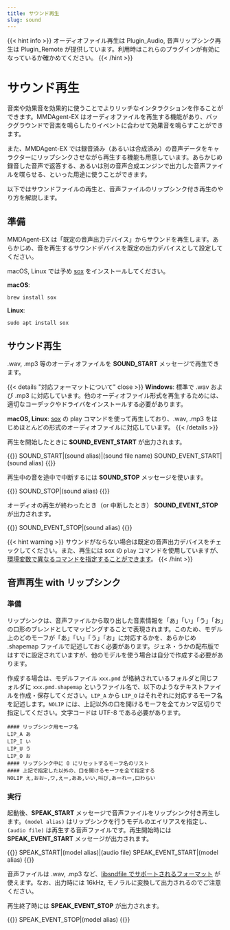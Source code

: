 ```yaml
---
title: サウンド再生
slug: sound
---
```

{{< hint info >}}
オーディオファイル再生は Plugin_Audio, 音声リップシンク再生は Plugin_Remote が提供しています。利用時はこれらのプラグインが有効になっているか確かめてください。
{{< /hint >}}

# サウンド再生

音楽や効果音を効果的に使うことでよりリッチなインタラクションを作ることができます。MMDAgent-EX はオーディオファイルを再生する機能があり、バックグラウンドで音楽を鳴らしたりイベントに合わせて効果音を鳴らすことができます。

また、MMDAgent-EX では録音済み（あるいは合成済み）の音声データをキャラクターにリップシンクさせながら再生する機能も用意しています。あらかじめ録音した音声で返答する、あるいは別の音声合成エンジンで出力した音声ファイルを喋らせる、といった用途に使うことができます。

以下ではサウンドファイルの再生と、音声ファイルのリップシンク付き再生のやり方を解説します。

## 準備

MMDAgent-EX は「既定の音声出力デバイス」からサウンドを再生します。あらかじめ、音を再生するサウンドデバイスを既定の出力デバイスとして設定してください。

macOS, Linux では予め [sox](https://sourceforge.net/projects/sox/) をインストールしてください。

**macOS**:

```shell
brew install sox
```

**Linux**:

```shell
sudo apt install sox
```

## サウンド再生

.wav, .mp3 等のオーディオファイルを **SOUND_START** メッセージで再生できます。

{{< details "対応フォーマットについて" close >}}
**Windows**: 標準で .wav および .mp3 に対応しています。他のオーディオファイル形式を再生するためには、適切なコーデックやドライバをインストールする必要があります。

**macOS, Linux**: [sox](https://sourceforge.net/projects/sox/) の play コマンドを使って再生しており、.wav, .mp3 をはじめほとんどの形式のオーディオファイルに対応しています。
{{< /details >}}

再生を開始したときに **SOUND_EVENT_START** が出力されます。

{{<message>}}
SOUND_START|(sound alias)|(sound file name)
SOUND_EVENT_START|(sound alias)
{{</message>}}

再生中の音を途中で中断するには **SOUND_STOP** メッセージを使います。

{{<message>}}
SOUND_STOP|(sound alias)
{{</message>}}

オーディオの再生が終わったとき（or 中断したとき） **SOUND_EVENT_STOP** が出力されます。

{{<message>}}
SOUND_EVENT_STOP|(sound alias)
{{</message>}}

{{< hint warning >}}
サウンドがならない場合は既定の音声出力デバイスをチェックしてください。また、再生には sox の `play` コマンドを使用していますが、[環境変数で異なるコマンドを指定することができます](../envval/#audio_start-用再生コマンド-play)。
{{< /hint >}}



## 音声再生 with リップシンク

### 準備

リップシンクは、音声ファイルから取り出した音素情報を「あ」「い」「う」「お」の口形のブレンドとしてマッピングすることで表現されます。このため、モデル上のどのモーフが「あ」「い」「う」「お」に対応するかを、あらかじめ .shapemap ファイルで記述しておく必要があります。ジェネ・うかの配布版ではすでに設定されていますが、他のモデルを使う場合は自分で作成する必要があります。

作成する場合は、モデルファイル `xxx.pmd` が格納されているフォルダと同じフォルダに `xxx.pmd.shapemap` というファイル名で、以下のようなテキストファイルを作成・保存してください。`LIP_A` から `LIP_O` はそれぞれに対応するモーフ名を記述します。`NOLIP` には、上記以外の口を開けるモーフを全てカンマ区切りで指定してください。文字コードは UTF-8 である必要があります。

```text
#### リップシンク用モーフ名
LIP_A あ
LIP_I い
LIP_U う
LIP_O お
#### リップシンク中に 0 にリセットするモーフ名のリスト
#### 上記で指定した以外の、口を開けるモーフを全て指定する
NOLIP え,おお~,ワ,えー,ああ,いい,叫び,あーれー,口わらい
```

### 実行

起動後、**SPEAK_START** メッセージで音声ファイルをリップシンク付き再生します。`(model alias)` はリップシンクを行うモデルのエイリアスを指定し、`(audio file)` は再生する音声ファイルです。再生開始時には **SPEAK_EVENT_START** メッセージが出力されます。

{{<message>}}
SPEAK_START|(model alias)|(audio file)
SPEAK_EVENT_START|(model alias)
{{</message>}}

音声ファイルは .wav, .mp3 など、[libsndfile でサポートされるフォーマット](https://libsndfile.github.io/libsndfile/formats.html) が使えます。なお、出力時には 16kHz, モノラルに変換して出力されるのでご注意ください。

再生終了時には **SPEAK_EVENT_STOP** が出力されます。

{{<message>}}
SPEAK_EVENT_STOP|(model alias)
{{</message>}}
